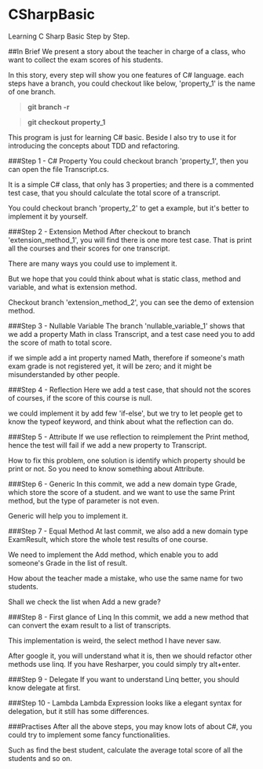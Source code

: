 CSharpBasic
===========

Learning C Sharp Basic Step by Step. 

##In Brief
We present a story about the teacher in charge of a class, who want to collect the exam scores of his students.

In this story, every step will show you one features of C# language. each steps have a branch, you could checkout like below, 'property_1' is the name of one branch.

>**git branch -r**

>**git checkout property_1**

This program is just for learning C# basic. Beside I also try to use it for introducing the concepts about TDD and refactoring.

###Step 1 - C# Property
You could checkout branch 'property_1', then you can open the file Transcript.cs.

It is a simple C# class, that only has 3 properties; and there is a commented test case, that you should calculate the total score of a transcript.

You could checkout branch 'property_2' to get a example, but it's better to implement it by yourself.

###Step 2 - Extension Method
After checkout to branch 'extension_method_1', you will find there is one more test case. That is print all the courses and their scores for one transcript.

There are many ways you could use to implement it. 

But we hope that you could think about what is static class, method and variable, and what is extension method.

Checkout branch 'extension_method_2', you can see the demo of extension method.

###Step 3 - Nullable Variable
The branch 'nullable_variable_1' shows that we add a property Math in class Transcript, and a test case need you to add the score of math to total score.

if we simple add a int property named Math, therefore if someone's math exam grade is not registered yet, it will be zero; and it might be misunderstanded by other people.

###Step 4 - Reflection
Here we add a test case, that should not the scores of courses, if the score of this course is null.

we could implement it by add few 'if-else', but we try to let people get to know the typeof keyword, and think about what the reflection can do.

###Step 5 - Attribute
If we use reflection to reimplement the Print method, hence the test will fail if we add a new property to Transcript.

How to fix this problem, one solution is identify which property should be print or not. So you need to know something about Attribute.

###Step 6 - Generic
In this commit, we add a new domain type Grade, which store the score of a student. and we want to use the same Print method, but the type of parameter is not even.

Generic will help you to implement it.

###Step 7 - Equal Method
At last commit, we also add a new domain type ExamResult, which store the whole test results of one course.

We need to implement the Add method, which enable you to add someone's Grade in the list of result.

How about the teacher made a mistake, who use the same name for two students.

Shall we check the list when Add a new grade?

###Step 8 - First glance of Linq
In this commit, we add a new method that can convert the exam result to a list of transcripts.

This implementation is weird, the select method I have never saw.

After google it, you will understand what it is, then we should refactor other methods use linq. If you have Resharper, you could simply try alt+enter.

###Step 9 - Delegate
If you want to understand Linq better, you should know delegate at first.

###Step 10 - Lambda
Lambda Expression looks like a elegant syntax for delegation, but it still has some differences.

###Practises
After all the above steps, you may know lots of about C#, you could try to implement some fancy functionalities.

Such as find the best student, calculate the average total score of all the students and so on.